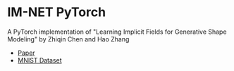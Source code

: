 # IM-NET PyTorch
A PyTorch implementation of "Learning Implicit Fields for Generative Shape Modeling" by Zhiqin Chen and Hao Zhang

- [Paper](https://arxiv.org/abs/1812.02822) </br>
- [MNIST Dataset](https://pytorch.org/vision/stable/generated/torchvision.datasets.MNIST.html)
